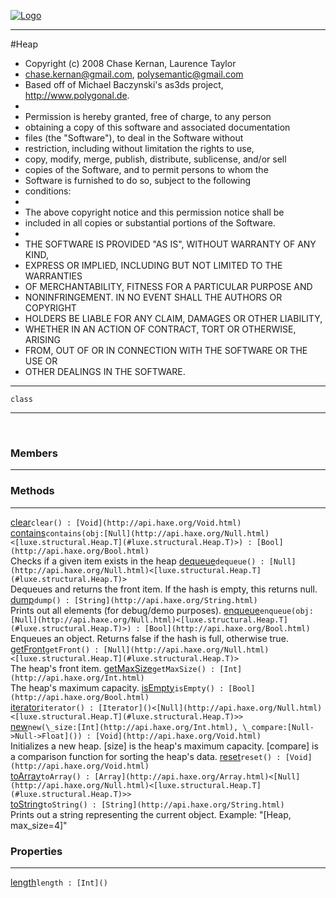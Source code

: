 
[![Logo](../../../images/logo.png)](../../../api/index.html)

---



#Heap

* Copyright (c) 2008 Chase Kernan, Laurence Taylor
* chase.kernan@gmail.com, polysemantic@gmail.com
* Based off of Michael Baczynski's as3ds project, http://www.polygonal.de.
*
* Permission is hereby granted, free of charge, to any person
* obtaining a copy of this software and associated documentation
* files (the "Software"), to deal in the Software without
* restriction, including without limitation the rights to use,
* copy, modify, merge, publish, distribute, sublicense, and/or sell
* copies of the Software, and to permit persons to whom the
* Software is furnished to do so, subject to the following
* conditions:
*
* The above copyright notice and this permission notice shall be
* included in all copies or substantial portions of the Software.
*
* THE SOFTWARE IS PROVIDED "AS IS", WITHOUT WARRANTY OF ANY KIND,
* EXPRESS OR IMPLIED, INCLUDING BUT NOT LIMITED TO THE WARRANTIES
* OF MERCHANTABILITY, FITNESS FOR A PARTICULAR PURPOSE AND
* NONINFRINGEMENT. IN NO EVENT SHALL THE AUTHORS OR COPYRIGHT
* HOLDERS BE LIABLE FOR ANY CLAIM, DAMAGES OR OTHER LIABILITY,
* WHETHER IN AN ACTION OF CONTRACT, TORT OR OTHERWISE, ARISING
* FROM, OUT OF OR IN CONNECTION WITH THE SOFTWARE OR THE USE OR
* OTHER DEALINGS IN THE SOFTWARE.

---

`class`
<span class="meta">

</span>


---

&nbsp;
&nbsp;

<h3>Members</h3> <hr/>

<h3>Methods</h3> <hr/><span class="method apipage">
            <a name="clear"><a class="lift" href="#clear">clear</a></a><code class="signature apipage">clear() : [Void](http://api.haxe.org/Void.html)</code><br/><span class="small_desc_flat"></span>
        </span>
    <span class="method apipage">
            <a name="contains"><a class="lift" href="#contains">contains</a></a><code class="signature apipage">contains(obj:<span>[Null](http://api.haxe.org/Null.html)&lt;[luxe.structural.Heap.T](#luxe.structural.Heap.T)&gt;</span>) : [Bool](http://api.haxe.org/Bool.html)</code><br/><span class="small_desc_flat">Checks if a given item exists in the heap</span>
        </span>
    <span class="method apipage">
            <a name="dequeue"><a class="lift" href="#dequeue">dequeue</a></a><code class="signature apipage">dequeue() : [Null](http://api.haxe.org/Null.html)&lt;[luxe.structural.Heap.T](#luxe.structural.Heap.T)&gt;</code><br/><span class="small_desc_flat">Dequeues and returns the front item. If the hash is empty, this returns
        null.</span>
        </span>
    <span class="method apipage">
            <a name="dump"><a class="lift" href="#dump">dump</a></a><code class="signature apipage">dump() : [String](http://api.haxe.org/String.html)</code><br/><span class="small_desc_flat">Prints out all elements (for debug/demo purposes).</span>
        </span>
    <span class="method apipage">
            <a name="enqueue"><a class="lift" href="#enqueue">enqueue</a></a><code class="signature apipage">enqueue(obj:<span>[Null](http://api.haxe.org/Null.html)&lt;[luxe.structural.Heap.T](#luxe.structural.Heap.T)&gt;</span>) : [Bool](http://api.haxe.org/Bool.html)</code><br/><span class="small_desc_flat">Enqueues an object. Returns false if the hash is full, otherwise true.</span>
        </span>
    <span class="method apipage">
            <a name="getFront"><a class="lift" href="#getFront">getFront</a></a><code class="signature apipage">getFront() : [Null](http://api.haxe.org/Null.html)&lt;[luxe.structural.Heap.T](#luxe.structural.Heap.T)&gt;</code><br/><span class="small_desc_flat">The heap's front item.</span>
        </span>
    <span class="method apipage">
            <a name="getMaxSize"><a class="lift" href="#getMaxSize">getMaxSize</a></a><code class="signature apipage">getMaxSize() : [Int](http://api.haxe.org/Int.html)</code><br/><span class="small_desc_flat">The heap's maximum capacity.</span>
        </span>
    <span class="method apipage">
            <a name="isEmpty"><a class="lift" href="#isEmpty">isEmpty</a></a><code class="signature apipage">isEmpty() : [Bool](http://api.haxe.org/Bool.html)</code><br/><span class="small_desc_flat"></span>
        </span>
    <span class="method apipage">
            <a name="iterator"><a class="lift" href="#iterator">iterator</a></a><code class="signature apipage">iterator() : [Iterator]()&lt;[Null](http://api.haxe.org/Null.html)&lt;[luxe.structural.Heap.T](#luxe.structural.Heap.T)&gt;&gt;</code><br/><span class="small_desc_flat"></span>
        </span>
    <span class="method apipage">
            <a name="new"><a class="lift" href="#new">new</a></a><code class="signature apipage">new(\_size:<span>[Int](http://api.haxe.org/Int.html)</span>, \_compare:<span>[Null-&gt;Null-&gt;Float]()</span>) : [Void](http://api.haxe.org/Void.html)</code><br/><span class="small_desc_flat">Initializes a new heap.
        [size] is the heap's maximum capacity.
        [compare] is a comparison function for sorting the heap's data.</span>
        </span>
    <span class="method apipage">
            <a name="reset"><a class="lift" href="#reset">reset</a></a><code class="signature apipage">reset() : [Void](http://api.haxe.org/Void.html)</code><br/><span class="small_desc_flat"></span>
        </span>
    <span class="method apipage">
            <a name="toArray"><a class="lift" href="#toArray">toArray</a></a><code class="signature apipage">toArray() : [Array](http://api.haxe.org/Array.html)&lt;[Null](http://api.haxe.org/Null.html)&lt;[luxe.structural.Heap.T](#luxe.structural.Heap.T)&gt;&gt;</code><br/><span class="small_desc_flat"></span>
        </span>
    <span class="method apipage">
            <a name="toString"><a class="lift" href="#toString">toString</a></a><code class="signature apipage">toString() : [String](http://api.haxe.org/String.html)</code><br/><span class="small_desc_flat">Prints out a string representing the current object.
        Example: "[Heap, max_size=4]"</span>
        </span>
    

<h3>Properties</h3> <hr/><span class="property apipage">
            <a name="length"><a class="lift" href="#length">length</a></a><code class="signature apipage">length : [Int]()</code><br/><span class="small_desc_flat"></span>
        </span>

&nbsp;
&nbsp;
&nbsp;